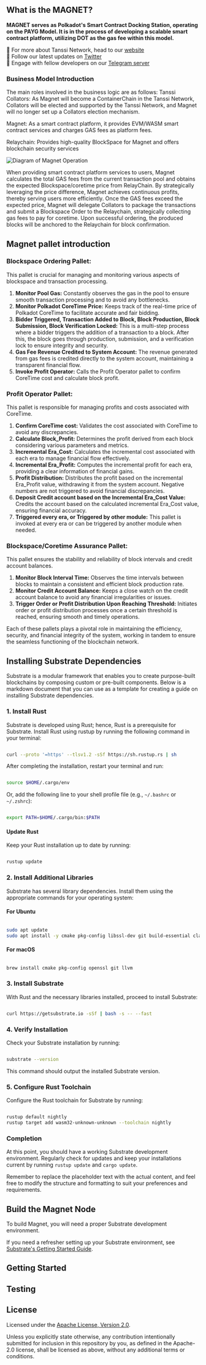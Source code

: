 <!-- 这是一个注释
<div align="center">
  <a href="https://github.com/Sovereign-Labs/sovereign-sdk/blob/stable/LICENSE">
    <img alt="License: Apache-2.0" src="https://img.shields.io/github/license/Sovereign-Labs/sovereign-sdk.svg" />
  </a>
  <a href="https://discord.gg/kbykCcPrcA" > 
      <img alt="Discord" src="https://img.shields.io/discord/1050059327626555462?label=discord"/> 
  </a>
  <a href="https://codecov.io/gh/Sovereign-Labs/sovereign-sdk" > 
      <img alt="Coverage" src="https://codecov.io/gh/Sovereign-Labs/sovereign-sdk/branch/nightly/graph/badge.svg"/> 
  </a>
  <img alt="GitHub Workflow Status (with event)" src="https://img.shields.io/github/actions/workflow/status/Magport/Magnet/rust.yml?label=Pre-release%20checks">
</div>
 -->
## What is the MAGNET?


**MAGNET serves as Polkadot's Smart Contract Docking Station, operating on the PAYG Model. It is in the process of developing a scalable smart contract platform, utilizing DOT as the gas fee within this model.**

🔎 For more about Tanssi Network, head to our [website](https://magnet.magport.io/)<br>
📢 Follow our latest updates on [Twitter](https://twitter.com/Magnet20239)<br>
🤝 Engage with fellow developers on our [Telegram server](https://t.me/+aep298N0KXUwZTM1)<br>

### Business Model Introduction

The main roles involved in the business logic are as follows:
Tanssi Collators: As Magnet will become a ContainerChain in the
Tanssi Network, Collators will be elected and supported by the Tanssi
Network, and Magnet will no longer set up a Collators election
mechanism.

Magnet: As a smart contract platform, it provides EVM/WASM smart
contract services and charges GAS fees as platform fees.

Relaychain: Provides high-quality BlockSpace for Magnet and offers
blockchain security services

![Diagram of Magnet Operation](https://github.com/y19818/aabb/blob/master/DiagramofMagnetOperation.png)

When providing smart contract platform services to users, Magnet calculates the total GAS fees from the current transaction pool and obtains the expected Blockspace/coretime price from RelayChain. By strategically leveraging the price difference, Magnet achieves continuous profits, thereby serving users more efficiently. Once the GAS fees exceed the expected price, Magnet will delegate Collators to package the transactions and submit a Blockspace Order to the Relaychain, strategically collecting gas fees to pay for coretime. Upon successful ordering, the produced blocks will be anchored to the Relaychain for block confirmation.

## Magnet pallet introduction

### Blockspace Ordering Pallet:

This pallet is crucial for managing and monitoring various aspects of blockspace and transaction processing. 
1. **Monitor Pool Gas:**  Constantly observes the gas in the pool to ensure smooth transaction processing and to avoid any bottlenecks. 
2. **Monitor Polkadot CoreTime Price:**  Keeps track of the real-time price of Polkadot CoreTime to facilitate accurate and fair bidding. 
3. **Bidder Triggered, Transaction Added to Block, Block Production, Block Submission, Block Verification Locked:**  This is a multi-step process where a bidder triggers the addition of a transaction to a block. After this, the block goes through production, submission, and a verification lock to ensure integrity and security. 
4. **Gas Fee Revenue Credited to System Account:**  The revenue generated from gas fees is credited directly to the system account, maintaining a transparent financial flow. 
5. **Invoke Profit Operator:**  Calls the Profit Operator pallet to confirm CoreTime cost and calculate block profit.
### Profit Operator Pallet:

This pallet is responsible for managing profits and costs associated with CoreTime. 
1. **Confirm CoreTime cost:**  Validates the cost associated with CoreTime to avoid any discrepancies. 
2. **Calculate Block_Profit:**  Determines the profit derived from each block considering various parameters and metrics. 
3. **Incremental Era_Cost:**  Calculates the incremental cost associated with each era to manage financial flow effectively. 
4. **Incremental Era_Profit:**  Computes the incremental profit for each era, providing a clear information of financial gains. 
5. **Profit Distribution:**  Distributes the profit based on the incremental Era_Profit value, withdrawing it from the system account. Negative numbers are not triggered to avoid financial discrepancies. 
6. **Deposit Credit account based on the Incremental Era_Cost Value:**  Credits the account based on the calculated incremental Era_Cost value, ensuring financial accuracy. 
7. **Triggered every era, or Triggered by other module:**  This pallet is invoked at every era or can be triggered by another module when needed.
### Blockspace/Coretime Assurance Pallet:

This pallet ensures the stability and reliability of block intervals and credit account balances. 
1. **Monitor Block Interval Time:**  Observes the time intervals between blocks to maintain a consistent and efficient block production rate. 
2. **Monitor Credit Account Balance:**  Keeps a close watch on the credit account balance to avoid any financial irregularities or issues. 
3. **Trigger Order or Profit Distribution Upon Reaching Threshold:**  Initiates order or profit distribution processes once a certain threshold is reached, ensuring smooth and timely operations.

Each of these pallets plays a pivotal role in maintaining the efficiency, security, and financial integrity of the system, working in tandem to ensure the seamless functioning of the blockchain network.


## Installing Substrate Dependencies

Substrate is a modular framework that enables you to create purpose-built blockchains by composing custom or pre-built components. Below is a markdown document that you can use as a template for creating a guide on installing Substrate dependencies.
### 1. Install Rust

Substrate is developed using Rust; hence, Rust is a prerequisite for Substrate. Install Rust using rustup by running the following command in your terminal:

```sh

curl --proto '=https' --tlsv1.2 -sSf https://sh.rustup.rs | sh
```



After completing the installation, restart your terminal and run:

```sh

source $HOME/.cargo/env
```



Or, add the following line to your shell profile file (e.g., `~/.bashrc` or `~/.zshrc`):

```sh

export PATH=$HOME/.cargo/bin:$PATH
```


#### Update Rust

Keep your Rust installation up to date by running:

```sh

rustup update
```


### 2. Install Additional Libraries

Substrate has several library dependencies. Install them using the appropriate commands for your operating system:
#### For Ubuntu

```sh

sudo apt update
sudo apt install -y cmake pkg-config libssl-dev git build-essential clang libclang-dev
```


#### For macOS

```sh

brew install cmake pkg-config openssl git llvm
```


### 3. Install Substrate

With Rust and the necessary libraries installed, proceed to install Substrate:

```sh

curl https://getsubstrate.io -sSf | bash -s -- --fast
```


### 4. Verify Installation

Check your Substrate installation by running:

```sh

substrate --version
```



This command should output the installed Substrate version.
### 5. Configure Rust Toolchain

Configure the Rust toolchain for Substrate by running:

```sh

rustup default nightly
rustup target add wasm32-unknown-unknown --toolchain nightly
```


### Completion

At this point, you should have a working Substrate development environment. Regularly check for updates and keep your installations current by running `rustup update` and `cargo update`.

Remember to replace the placeholder text with the actual content, and feel free to modify the structure and formatting to suit your preferences and requirements.


## Build the Magnet Node

To build Magnet, you will need a proper Substrate development environment.

If you need a refresher setting up your Substrate environment, see [Substrate's Getting Started Guide](https://substrate.dev/docs/en/knowledgebase/getting-started/).


## Getting Started


## Testing


## License

Licensed under the [Apache License, Version
2.0](./LICENSE).

Unless you explicitly state otherwise, any contribution intentionally submitted
for inclusion in this repository by you, as defined in the Apache-2.0 license, shall be
licensed as above, without any additional terms or conditions.
